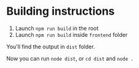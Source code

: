 # Building instructions

1. Launch `npm run build` in the root
2. Launch `npm run build` inside `frontend` folder

You'll find the output in `dist` folder.

Now you can run `node dist`, or `cd dist` and `node .` 